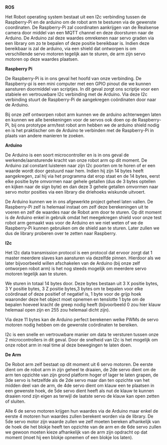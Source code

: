 ﻿**ROS**

Het Robot operating system bestaat uit een I2c verbinding tussen de Raspberry-Pi
en de arduino om de robot arm te besturen via de gewenste coordinaten. De
Raspberry-Pi zal coordinaten aankrijgen van de Realsense camera door middel van
een MQTT channel en deze doorsturen naar de Arduino. De Arduino zal deze waardes
omrekenen naar servo graden via een library om zo te bepalen of deze positie
bereikbaar is. Indien deze bereikbaar is zal de arduino, via een shield dat
ontworpen is om verschillende servo motoren tegelijk aan te sturen, de arm zijn
servo motoren op deze waardes plaatsen.

**Raspberry Pi**

De Raspberry-Pi is in ons geval het hoofd van onze verbinding. De Raspberry-pi
is een mini computer met een GPIO pinout die we kunnen aansturen doormiddel van
scriptjes. In dit geval zorgt ons scriptje voor een stabiele en vertrouwbare I2c
verbinding met de Arduino. Via deze I2c verbinding stuurt de Raspberry-Pi de
aangekregen coördinaten door naar de Arduino.

Bij onze zelf ontworpen robot arm kunnen we de arduino achterwegen laten en
kunnen we alle berekeningen voor de servos ook doen op de Raspberry-Pi, bij ons
prototype arm/test robot arm hebben we de arduino shield nodig en is het
praktischer om de Arduino te verbinden met de Raspberry-Pi in plaats van andere
manieren te zoeken.

**Arduino**

De Arduino is een soort microcontroller en is in ons geval de
werkende/aansturende kracht van onze robot arm op dit moment. De Arduino zal
constant luisteren naar zijn I2c poorten om te horen of er een waarde wordt door
gestuurd naar hem. Indien hij zijn 14 bytes heeft aangekregen, zal hij via het
programma dat erop staat en de 14 bytes, eerst elke positie byte omvormen naar
gehele getallen (dus de 3 bytes optellen en kijken naar de sign byte) en dan
deze 3 gehele getallen omvormen naar servo motor posities via een library die
driehoeks wiskunde uitvoert.

De Arduino kunnen we in ons afgewerkte project geheel laten vallen. De
Raspberry-Pi zelf is helemaal instaat om zelf deze berekeningen uit te voeren en
zelf de waardes naar de Robot arm door te sturen. Op dit moment is de Arduino
enkel in gebruik omdat het meegekregen shield voor onze test robot arm gemaakt
was voor de Arduino en we niet weten of we de Raspberry-Pi kunnen gebruiken om
de shield aan te sturen. Later zullen we dus de library proberen over te zetten
naar Raspberry.

**I2c**

Het I2c data transmission protocol is een protocol dat ervoor zorgt dat 1 master
meerdere slaves kan aansturen via dezelfde pinnen. Hierdoor als we later
bijvoorbeeld willen afschakelen van de Arduino (bij onze zelf ontworpen robot
arm) is het nog steeds mogelijk om meerdere servo motoren tegelijk aan te
sturen.

We sturen in totaal 14 bytes door. Deze bytes bestaan uit 3 X positie bytes, 3 Y
positie bytes, 3 Z positie bytes,3 bytes om te bepalen voor elke coördinaat of
deze positief of negatief is, 1 byte voor de grijp hoek waaronder deze het
object moet opnemen en tenslotte 1 byte om de bepalen hoeveel kracht de greep
nodig heeft (bijvoorbeeld 0 zou hier klauw helemaal open zijn en 255 zou
helemaal dicht zijn).

Via deze 11 bytes kan de Arduino perfect berekenen welke PWMs de servo motoren
nodig hebben om de gewenste coördinaten te bereiken.

I2c is een snelle en vertrouwbare manier om data te versturen tussen onze 2
microcontrollers in dit geval. Door de snelheid van I2c is het mogelijk om onze
robot arm in real time al deze bewegingen te laten doen.

**De Arm**

De Robot arm zelf bestaat op dit moment uit 6 servo motoren. De eerste dient om
de robot arm in zijn geheel te draaien, de 2de servo dient om de arm ten
opzichte van zijn grond platform hoger of lager te laten grapen, de 3de servo is
hetzelfde als de 2de servo maar dan ten opzichte van het midden deel van de arm,
de 4de servo dient om klauw een te plaatsen in een gewenste hoek, de 5de servo
dient heeft als nut de klauw te kunnen draaien rond zijn eigen as terwijl de
laatste servo de klauw kan open zetten of sluiten.

Alle 6 de servo motoren krijgen hun waardes via de Arduino maar enkel de eerste
4 motoren hun waardes zullen berekent worden via de library. De 5de servo motor
zijn waarde zullen we zelf moeten bereken afhankelijk van de hoek die het blokje
heeft ten opzichte van de arm en de 6de servo zullen we gewoon moeten kieze
afhankelijk van de arm zijn opdracht op dat moment (moet hij een blokje opnemen
of een blokje los laten).
